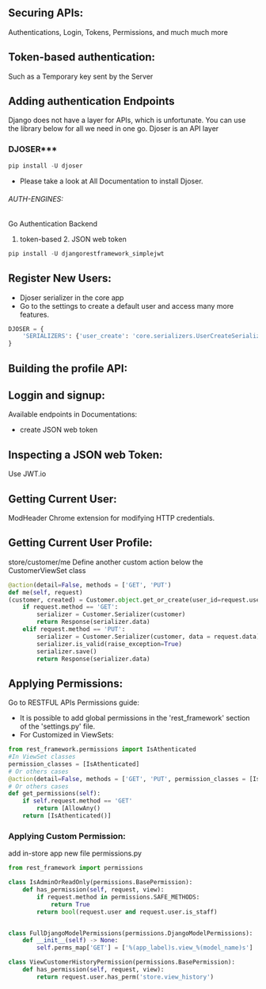 ## Securing APIs:
Authentications, Login, Tokens, Permissions, and much much more
## Token-based authentication:
Such as a Temporary key sent by the Server
## Adding authentication Endpoints
Django does not have a layer for APIs, which is unfortunate. You can use the library below for all we need in one go. Djoser is an API layer
### DJOSER***
```python
pip install -U djoser
```

- Please take a look at All Documentation to install Djoser.
###### AUTH-ENGINES:
Go Authentication Backend
1. token-based 2. JSON web token
```python
pip install -U djangorestframework_simplejwt
```
## Register New Users:
- Djoser serializer in the core app
- Go to the settings to create a default user and access many more features.
```python
DJOSER = {
    'SERIALIZERS': {'user_create': 'core.serializers.UserCreateSerializer',}
}
```
## Building the profile API:
## Loggin and signup:
Available endpoints in Documentations:
- create JSON web token
## Inspecting a JSON web Token:
Use JWT.io
## Getting Current User:
ModHeader Chrome extension for modifying HTTP credentials.
## Getting Current User Profile:
store/customer/me
Define another custom action below the CustomerViewSet class
```python
@action(detail=False, methods = ['GET', 'PUT')
def me(self, request)
(customer, created) = Customer.object.get_or_create(user_id=request.user.id) #Breaking down into two variables
    if request.method == 'GET':
        serializer = Customer.Serializer(customer)
        return Response(serializer.data)
    elif request.method == 'PUT':
        serializer = Customer.Serializer(customer, data = request.data)
        serializer.is_valid(raise_exception=True)
        serializer.save()
        return Response(serializer.data)
```
## Applying Permissions:
Go to RESTFUL APIs Permissions guide:
- It is possible to add global permissions in the 'rest_framework' section of the 'settings.py' file.
- For Customized in ViewSets:
```python
from rest_framework.permissions import IsAthenticated
#In ViewSet classes 
permission_classes = [IsAthenticated]
# Or others cases
@action(detail=False, methods = ['GET', 'PUT', permission_classes = [IsAthenticated])
# Or others cases
def get_permissions(self):
    if self.request.method == 'GET'
        return [AllowAny()
    return [IsAthenticated()]
```
### Applying Custom Permission:
add in-store app new file permissions.py
```python
from rest_framework import permissions

class IsAdminOrReadOnly(permissions.BasePermission):
    def has_permission(self, request, view):
        if request.method in permissions.SAFE_METHODS:
            return True
        return bool(request.user and request.user.is_staff)


class FullDjangoModelPermissions(permissions.DjangoModelPermissions):
    def __init__(self) -> None:
        self.perms_map['GET'] = ['%(app_label)s.view_%(model_name)s']

class ViewCustomerHistoryPermission(permissions.BasePermission):
    def has_permission(self, request, view):
        return request.user.has_perm('store.view_history')
```

